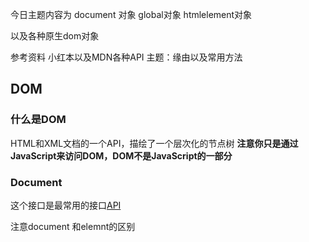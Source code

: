今日主题内容为
document 对象
global对象
htmlelement对象

以及各种原生dom对象

参考资料 小红本以及MDN各种API
主题：缘由以及常用方法

## DOM 

### 什么是DOM
HTML和XML文档的一个API，描绘了一个层次化的节点树
**注意你只是通过JavaScript来访问DOM，DOM不是JavaScript的一部分**

### Document 
这个接口是最常用的接口[API](https://developer.mozilla.org/zh-CN/docs/Web/API/Document)

注意document 和elemnt的区别